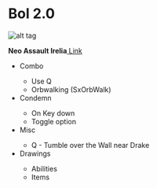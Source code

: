 Bol 2.0
=======

![alt tag](http://i.imgur.com/c7zDV7i.png)
<p><strong>Neo Assault Irelia</strong><a href="http://botoflegends.com/forum/topic/34715-scriptaddon-neo-assualt-irelia-04092014/" title="(Link)"> Link</a></p>
<ul>
<li>Combo</li>
<ul>
<li>Use Q</li>
<li>Orbwalking (SxOrbWalk)</li>
</ul>
<li>Condemn</li>
<ul>
<li>On Key down</li>
<li>Toggle option</li>
</ul>
<li>Misc</li>
<ul>
<li>Q - Tumble over the Wall near Drake</li>
</ul>
<li>Drawings</li>
<ul>
<li>Abilities</li>
<li>Items</li>
</ul>
</ul>

